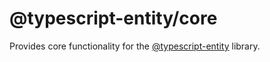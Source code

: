 # @typescript-entity/core

Provides core functionality for the [@typescript-entity](https://github.com/apancutt/typescript-entity) library.
